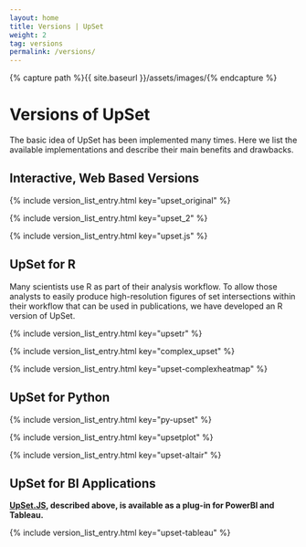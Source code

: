 ```yaml
---
layout: home
title: Versions | UpSet
weight: 2
tag: versions
permalink: /versions/
---
```


{% capture path %}{{ site.baseurl }}/assets/images/{% endcapture %}



# Versions of UpSet





The basic idea of UpSet has been implemented many times. Here we list the available implementations and describe their main benefits and drawbacks. 

## Interactive, Web Based Versions


{% include version_list_entry.html key="upset_original" %}


{% include version_list_entry.html key="upset_2" %}

{% include version_list_entry.html key="upset.js" %}





## UpSet for R

Many scientists use R as part of their analysis workflow. To allow those analysts to easily produce high-resolution figures of set intersections within their workflow that can be used in publications, we have developed an R version of UpSet.

{% include version_list_entry.html key="upsetr" %}


{% include version_list_entry.html key="complex_upset" %}


{% include version_list_entry.html key="upset-complexheatmap" %}



## UpSet for Python


{% include version_list_entry.html key="py-upset" %}


{% include version_list_entry.html key="upsetplot" %}

{% include version_list_entry.html key="upset-altair" %}



## UpSet for BI Applications

**[UpSet.JS](#UpSet.js), described above, is available as a plug-in for PowerBI and Tableau.**

{% include version_list_entry.html key="upset-tableau" %}














